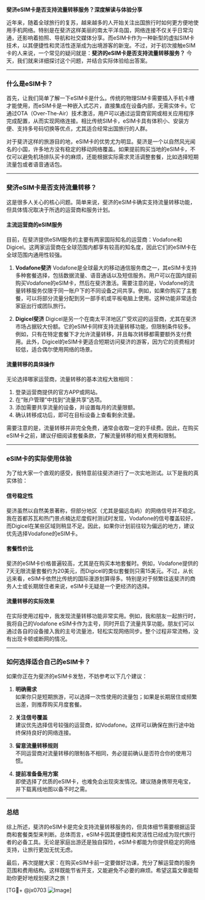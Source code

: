 **斐济eSIM卡是否支持流量转移服务？深度解读与体验分享**

近年来，随着全球旅行的复苏，越来越多的人开始关注出国旅行时如何更方便地使用手机网络。特别是在斐济这样美丽的南太平洋岛国，网络连接不仅关乎日常沟通，还影响着拍照、导航和社交媒体分享。而eSIM卡作为一种新型的虚拟SIM卡技术，以其便捷性和灵活性逐渐成为出境游客的新宠。不过，对于初次接触eSIM卡的人来说，一个常见的疑问就是：**斐济的eSIM卡是否支持流量转移服务？** 今天，我们就来详细探讨这个问题，并结合实际体验给出答案。

---

### **什么是eSIM卡？**
首先，让我们简单了解一下eSIM卡是什么。传统的物理SIM卡需要插入手机卡槽才能使用，而eSIM卡是一种嵌入式芯片，直接集成在设备内部，无需实体卡。它通过OTA（Over-The-Air）技术激活，用户可以通过运营商官网或相关应用程序完成配置，从而实现网络连接。相比传统SIM卡，eSIM卡具有体积小、安装方便、支持多号码切换等优点，尤其适合经常出国旅行的人群。

对于斐济这样的旅游目的地，eSIM卡的优势尤为明显。斐济是一个以自然风光闻名的小国，许多地方没有稳定的移动网络覆盖。如果提前购买当地的eSIM卡，不仅可以避免机场排队买卡的麻烦，还能根据实际需求灵活调整套餐，比如选择短期流量包或者语音通话包。

---

### **斐济eSIM卡是否支持流量转移？**
这是很多人关心的核心问题。简单来说，斐济的eSIM卡确实支持流量转移功能，但具体情况取决于所选的运营商和服务计划。

#### **主流运营商的eSIM服务**
目前，在斐济提供eSIM服务的主要有两家国际知名的运营商：Vodafone和Digicel。这两家运营商在全球范围内都享有较高的知名度，因此它们的eSIM卡在全球范围内通用性较强。

1. **Vodafone斐济**
   Vodafone是全球最大的移动通信服务商之一，其eSIM卡支持多种套餐选择，包括数据流量、语音通话以及短信服务。用户可以在国内提前购买Vodafone的eSIM卡，然后在斐济激活。需要注意的是，Vodafone的流量转移服务仅限于同一账户下的不同设备之间共享。例如，如果你购买了主套餐，可以将部分流量分配到另一部手机或平板电脑上使用。这种功能非常适合家庭出行或团队旅行。

2. **Digicel斐济**
   Digicel是另一个在南太平洋地区广受欢迎的运营商，尤其在斐济市场占据较大份额。它的eSIM卡同样支持流量转移功能，但限制条件较多。例如，只有在特定套餐下才允许流量转移，并且每次转移都需要额外支付费用。此外，Digicel的eSIM卡更适合短期访问斐济的游客，因为它的资费相对较低，适合偶尔使用网络的场景。

#### **流量转移的具体操作**
无论选择哪家运营商，流量转移的基本流程大致相同：
1. 登录运营商提供的官方APP或网站。
2. 在“账户管理”中找到“流量共享”选项。
3. 添加需要共享流量的设备，并设置每月的流量限额。
4. 确认转移成功后，即可在目标设备上查看剩余流量。

需要注意的是，流量转移并非完全免费，通常会收取一定的手续费。因此，在购买eSIM卡之前，建议仔细阅读套餐条款，了解流量转移的相关费用和限制。

---

### **eSIM卡的实际使用体验**
为了给大家一个直观的感受，我特意前往斐济进行了一次实地测试。以下是我的真实体验：

#### **信号稳定性**
斐济虽然以自然美景著称，但部分地区（尤其是偏远岛屿）的网络信号并不稳定。我在首都苏瓦和热门景点楠达尼度假村测试时发现，Vodafone的信号覆盖较好，而Digicel在某些区域则稍显不足。因此，如果你计划前往较为偏远的地方，建议优先选择Vodafone的eSIM卡。

#### **套餐性价比**
斐济的eSIM卡价格普遍较高，尤其是在购买本地套餐时。例如，Vodafone提供的7天无限流量套餐约为20美元，而Digicel的类似套餐则只需15美元。不过，从长远来看，eSIM卡依然比传统的国际漫游划算得多。特别是对于频繁往返斐济的商务人士或长期居住者来说，eSIM卡无疑是一个更经济的选择。

#### **流量转移的实际效果**
在实际使用过程中，我发现流量转移功能非常实用。例如，我和朋友一起旅行时，我将自己的Vodafone eSIM卡作为主号，同时开启了流量共享功能。朋友们可以通过各自的设备接入我的主号流量池，轻松实现网络同步。整个过程非常流畅，没有出现卡顿或断网的情况。

---

### **如何选择适合自己的eSIM卡？**
如果你正在为斐济的eSIM卡发愁，不妨参考以下几个建议：

1. **明确需求**  
   如果你只是短期旅游，可以选择一次性使用的流量包；如果是长期居住或频繁出差，则推荐购买月度套餐。
   
2. **关注信号覆盖**  
   建议优先选择信号较强的运营商，如Vodafone。这样可以确保在旅行途中始终保持良好的网络连接。

3. **留意流量转移规则**  
   不同运营商对流量转移的限制各不相同，务必提前确认是否符合你的使用习惯。

4. **提前准备备用方案**  
   即使选择了优质的eSIM卡，也难免会出现突发情况。建议随身携带充电宝，并下载离线地图以备不时之需。

---

### **总结**
综上所述，斐济的eSIM卡是完全支持流量转移服务的，但具体细节需要根据运营商和套餐类型来判断。总体而言，eSIM卡因其便捷性和灵活性已经成为现代旅行者的必备工具。无论是家庭出游还是独自探险，eSIM卡都能为你提供稳定的网络支持，让旅行更加无忧无虑。

最后，再次提醒大家：在购买eSIM卡前一定要做好功课，充分了解运营商的服务范围和费用结构。这样既能节省开支，又能避免不必要的麻烦。希望这篇文章能帮助你更好地规划斐济之旅！

[TG💪+ @jx0703 ![Image](https://github.com/user-attachments/assets/dbca1d08-cadb-493c-b0ec-ad6f7a83f270)]